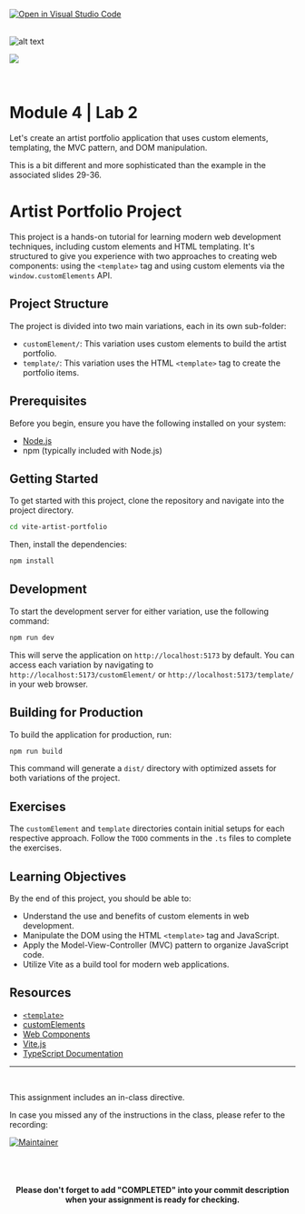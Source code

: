 [![Open in Visual Studio Code](https://classroom.github.com/assets/open-in-vscode-718a45dd9cf7e7f842a935f5ebbe5719a5e09af4491e668f4dbf3b35d5cca122.svg)](https://classroom.github.com/online_ide?assignment_repo_id=13250051&assignment_repo_type=AssignmentRepo)
</br>
<br/>

![alt text](https://x4w8f4y8.rocketcdn.me/wp-content/uploads/2020/05/iod_h_tp_white_c.png)

<!-- _class: lead -->

![](./images/iod.png)


<br/>

# Module 4 | Lab 2

Let's create an artist portfolio application that uses custom elements, templating, the MVC pattern, and DOM manipulation.

This is a bit different and more sophisticated than the example in the associated slides 29-36.

# Artist Portfolio Project

This project is a hands-on tutorial for learning modern web development techniques, including custom elements and HTML templating. It's structured to give you experience with two approaches to creating web components: using the `<template>` tag and using custom elements via the `window.customElements` API.

## Project Structure

The project is divided into two main variations, each in its own sub-folder:

- `customElement/`: This variation uses custom elements to build the artist portfolio.
- `template/`: This variation uses the HTML `<template>` tag to create the portfolio items.

## Prerequisites

Before you begin, ensure you have the following installed on your system:

- [Node.js](https://nodejs.org/en/) 
- npm (typically included with Node.js)

## Getting Started

To get started with this project, clone the repository and navigate into the project directory.

```bash
cd vite-artist-portfolio
```

Then, install the dependencies:

```bash
npm install
```

## Development

To start the development server for either variation, use the following command:

```bash
npm run dev
```

This will serve the application on `http://localhost:5173` by default. You can access each variation by navigating to `http://localhost:5173/customElement/` or `http://localhost:5173/template/` in your web browser.

## Building for Production

To build the application for production, run:

```bash
npm run build
```

This command will generate a `dist/` directory with optimized assets for both variations of the project.

## Exercises

The `customElement` and `template` directories contain initial setups for each respective approach. Follow the `TODO` comments in the `.ts` files to complete the exercises.

## Learning Objectives

By the end of this project, you should be able to:

- Understand the use and benefits of custom elements in web development.
- Manipulate the DOM using the HTML `<template>` tag and JavaScript.
- Apply the Model-View-Controller (MVC) pattern to organize JavaScript code.
- Utilize Vite as a build tool for modern web applications.

## Resources

- [`<template>`](https://developer.mozilla.org/en-US/docs/Web/HTML/Element/template)
- [customElements](https://developer.mozilla.org/en-US/docs/Web/API/Window/customElements)
- [Web Components](https://www.webcomponents.org/introduction)
- [Vite.js](https://vitejs.dev/guide/)
- [TypeScript Documentation](https://www.typescriptlang.org/docs/)


<hr>

<br/>

This assignment includes an in-class directive.

In case you missed any of the instructions in the class, please refer to the recording:

[![Maintainer](https://custom-icon-badges.demolab.com/badge/-ZOOM%20CLASS%20RECORDING-gold?style=for-the-badge&logo=google-logo&logoColor=black)](https://docs.google.com/spreadsheets/d/1ToABwZF6np66kwIxg-qORVwkW-G__6FBbsPHdmH6rOA/edit#gid=0{:target="_blank})


<br/>
<br/>

<html>
  <div align='center'>
    <h4>Please don't forget to add "<b>COMPLETED</b>" into your commit description when your assignment is ready for checking.</h4>
  </div>
</html>

<br/>
<br/>
<br/>

